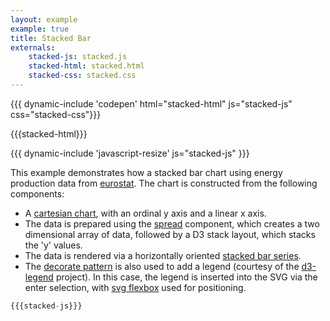 ```yaml
---
layout: example
example: true
title: Stacked Bar
externals:
    stacked-js: stacked.js
    stacked-html: stacked.html
    stacked-css: stacked.css
---
```


{{{ dynamic-include 'codepen' html="stacked-html" js="stacked-js" css="stacked-css"}}}

<style>
{{{stacked-css}}}
</style>

{{{stacked-html}}}

{{{ dynamic-include 'javascript-resize' js="stacked-js" }}}

This example demonstrates how a stacked bar chart using energy production data from [eurostat](http://ec.europa.eu/eurostat/statistics-explained/index.php). The chart is constructed from the following components:

 + A [cartesian chart](/components/chart/cartesian.html), with an ordinal y axis and a linear x axis.
 + The data is prepared using the [spread](/components/data/spread.html) component, which creates a two dimensional array of data, followed by a D3 stack layout, which stacks the 'y' values.
 + The data is rendered via a horizontally oriented [stacked bar series](/components/series/stacked.html).
 + The [decorate pattern](/components/introduction/decorate-pattern.html) is also used to add a legend (courtesy of the [d3-legend](http://d3-legend.susielu.com) project). In this case, the legend is inserted into the SVG via the enter selection, with [svg flexbox](/components/layout/flexbox.html) used for positioning.

```js
{{{stacked-js}}}
```
